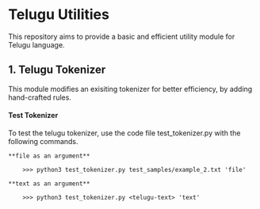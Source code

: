 # Telugu Utilities
This repository aims to provide a basic and efficient utility module for Telugu language.

## 1. Telugu Tokenizer
This module modifies an exisiting tokenizer for better efficiency, by adding hand-crafted rules.

#### Test Tokenizer

To test the telugu tokenizer, use the code file test_tokenizer.py with the following commands.

	**file as an argument**
```
	>>> python3 test_tokenizer.py test_samples/example_2.txt 'file'
```

	**text as an argument**
```
	>>> python3 test_tokenizer.py <telugu-text> 'text'
```
